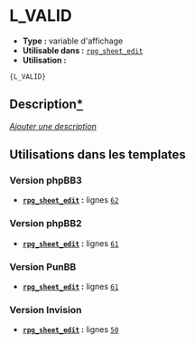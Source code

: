 # L_VALID
* __Type :__ variable d'affichage
* __Utilisable dans :__ [`rpg_sheet_edit`](../tpl/rpg_sheet_edit.md#readme)
* __Utilisation :__

```smarty
{L_VALID}
```

## Description[*](https://fa-tvars.appspot.com/var/L_VALID)
[*Ajouter une description*](https://fa-tvars.appspot.com/var/L_VALID)

## Utilisations dans les templates

### Version phpBB3
* __[`rpg_sheet_edit`](../tpl/rpg_sheet_edit.md#readme) :__ lignes [`62`](../src/prosilver/rpg_sheet_edit.tpl#L62)

### Version phpBB2
* __[`rpg_sheet_edit`](../tpl/rpg_sheet_edit.md#readme) :__ lignes [`61`](../src/subsilver/rpg_sheet_edit.tpl#L61)

### Version PunBB
* __[`rpg_sheet_edit`](../tpl/rpg_sheet_edit.md#readme) :__ lignes [`61`](../src/punbb/rpg_sheet_edit.tpl#L61)

### Version Invision
* __[`rpg_sheet_edit`](../tpl/rpg_sheet_edit.md#readme) :__ lignes [`50`](../src/invision/rpg_sheet_edit.tpl#L50)

